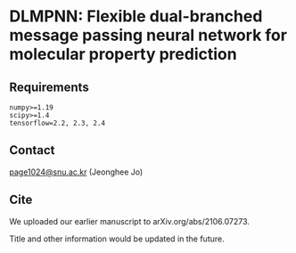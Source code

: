 # DLMPNN: Flexible dual-branched message passing neural network for molecular property prediction



## Requirements

```
numpy>=1.19
scipy>=1.4
tensorflow=2.2, 2.3, 2.4
```

## Contact
page1024@snu.ac.kr (Jeonghee Jo)

## Cite
We uploaded our earlier manuscript to arXiv.org/abs/2106.07273.

Title and other information would be updated in the future.

